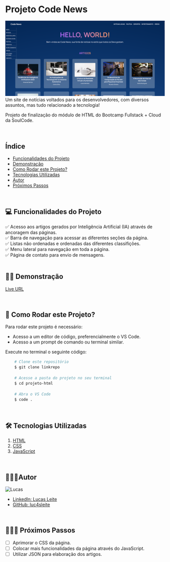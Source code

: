 # Projeto Code News
![CodeNews](./assets/home.png)
Um site de notícias voltados para os desenvolvedores, com diversos assuntos, mas tudo relacionado a tecnologia!

Projeto de finalização do módulo de HTML do Bootcamp Fullstack + Cloud da SoulCode. 

<br>

## Índice
- <a href='#funcionalidades'>Funcionalidades do Projeto</a>
- <a href='#demonstracao'>Demonstração</a>
- <a href='#rodar'>Como Rodar este Projeto? </a>
- <a href='#tecnologias-utilizadas'>Tecnologias Utilizadas </a>
- <a href='#autor'>Autor</a>
- <a href='#passos'>Próximos Passos</a>

<br>

## 💻 Funcionalidades do Projeto
✅ Acesso aos artigos gerados por Inteligência Artificial (IA) através de ancoragem das páginas. <br>
✅ Barra de navegação para acessar as diferentes seções da página. <br>
✅ Listas não ordenadas e ordenadas das diferentes classifições. <br>
✅ Menu lateral para navegação em toda a página. <br>
✅ Página de contato para envio de mensagens. <br>
<br>

## 🤳🏼 Demonstração
[Live URL](https://projeto-html-ruddy.vercel.app/)

<br>

## 📲 Como Rodar este Projeto?
Para rodar este projeto é necessário:
- Acesso a um editor de código, preferencialmente o VS Code.
- Acesso a um prompt de comando ou terminal similar.

Execute no terminal o seguinte código:
```bash
    # Clone este repositório
    $ git clone linkrepo

    # Acesse a pasta do projeto no seu terminal
    $ cd projeto-html

    # Abra o VS Code
    $ code .
```
<br>

## 🛠 Tecnologias Utilizadas
1. [HTML](https://developer.mozilla.org/pt-BR/docs/Web/HTML)
2. [CSS](https://developer.mozilla.org/pt-BR/docs/Web/CSS)
3. [JavaScript](https://developer.mozilla.org/pt-BR/docs/Web/JavaScript)

<br>

## 🙋🏾‍♂️Autor
<img style="width:200px" src="https://media.licdn.com/dms/image/D4D03AQEaol4HcUbJFQ/profile-displayphoto-shrink_800_800/0/1678292267237?e=1693440000&v=beta&t=FIpRwe8kQ9S-PuGEvaZ-G2ZWAZPdrPWAHakJWYT96H8" alt="Lucas">

<br>

- [LinkedIn: Lucas Leite](https://www.linkedin.com/in/lucas-g-leite/) <br>
- [GitHub: luc4sleite](https://github.com/luc4sleite)

<br>

## 🚶🏾‍♂️ Próximos Passos
- [ ] Aprimorar o CSS da página.
- [ ] Colocar mais funcionalidades da página através do JavaScript.
- [ ] Utilizar JSON para elaboração dos artigos.
